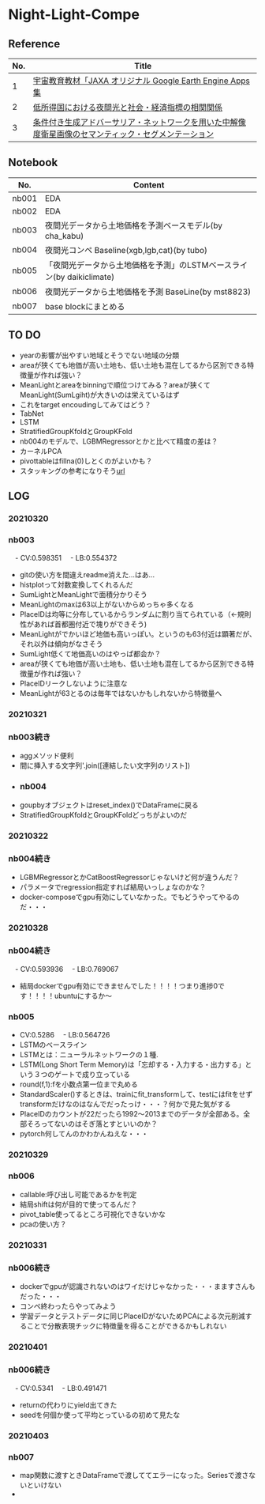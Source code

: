 # Night-Light-Compe

## Reference
|No.|Title|
|---|----|
|1|[宇宙教育教材「JAXA オリジナル Google Earth Engine Apps 集](https://edu.jaxa.jp/news/2020/i-0315.html)|
|2|[低所得国における夜間光と社会・経済指標の相関関係](https://dept.sophia.ac.jp/econ/econ_cms/wp-content/uploads/2016/11/62-2.pdf)|
|3|[条件付き生成アドバーサリア・ネットワークを用いた中解像度衛星画像のセマンティック・セグメンテーション](https://arxiv.org/pdf/2012.03093.pdf)|

## Notebook
|No.|Content|
|---|----|
|nb001|EDA|
|nb002|EDA|
|nb003|夜間光データから土地価格を予測ベースモデル(by cha_kabu)|
|nb004|夜間光コンペ Baseline(xgb,lgb,cat)(by tubo)|
|nb005|「夜間光データから土地価格を予測」のLSTMベースライン(by daikiclimate)|
|nb006|夜間光データから土地価格を予測 BaseLine(by mst8823)|
|nb007|base blockにまとめる|

## TO DO
 - yearの影響が出やすい地域とそうでない地域の分類
 - areaが狭くても地価が高い土地も、低い土地も混在してるから区別できる特徴量が作れば強い？
  - MeanLightとareaをbinningで順位つけてみる？areaが狭くてMeanLight(SumLgiht)が大きいのは栄えているはず
  - これをtarget encoudingしてみてはどう？
 - TabNet
 - LSTM
 - StratifiedGroupKfoldとGroupKFold
 - nb004のモデルで、LGBMRegressorとかと比べて精度の差は？
 - カーネルPCA
 - pivottableはfillna(0)しとくのがよいかも？
 - スタッキングの参考になりそう[url](https://github.com/nyk510/atmacup10/blob/master/src/exp__027.py)

## LOG
### 20210320
### nb003
 　- CV:0.598351
 　- LB:0.554372
 - gitの使い方を間違えreadme消えた...はあ...
 - histplotって対数変換してくれるんだ
 - SumLightとMeanLightで面積分かりそう
 - MeanLightのmaxは63以上がないからめっちゃ多くなる
 - PlaceIDは均等に分布しているからランダムに割り当てられている（←規則性があれば首都圏付近で塊りができそう)
 - MeanLightがでかいほど地価も高いっぽい。というのも63付近は顕著だが、それ以外は傾向がなさそう
 - SumLight低くて地価高いのはやっぱ都会か？
 - areaが狭くても地価が高い土地も、低い土地も混在してるから区別できる特徴量が作れば強い？
 - PlaceIDリークしないように注意な
 - MeanLightが63とるのは毎年ではないかもしれないから特徴量へ

### 20210321
### nb003続き
 - aggメソッド便利
 - 間に挿入する文字列'.join(\[連結したい文字列のリスト\])
 - ### nb004
 - goupbyオブジェクトはreset_index()でDataFrameに戻る
 - StratifiedGroupKfoldとGroupKFoldどっちがよいのだ

### 20210322
### nb004続き
 - LGBMRegressorとかCatBoostRegressorじゃないけど何が違うんだ？
  - パラメータでregression指定すれば結局いっしょなのかな？
 - docker-composeでgpu有効にしていなかった。でもどうやってやるのだ・・・

### 20210328
### nb004続き
 　- CV:0.593936
 　- LB:0.769067
 - 結局dockerでgpu有効にできませんでした！！！！つまり進捗0です！！！！ubuntuにするか～
### nb005
   - CV:0.5286
 　- LB:0.564726
 - LSTMのベースライン
  - LSTMとは：ニューラルネットワークの１種.
  - LSTM(Long Short Term Memory)は「忘却する・入力する・出力する」という３つのゲートで成り立っている
 - round(f,1):fを小数点第一位まで丸める
 - StandardScaler()するときは、trainにfit_transformして、testにはfitをせずtransformだけなのはなんでだったっけ・・・？何かで見た気がする
 - PlaceIDのカウントが22だったら1992～2013までのデータが全部ある。全部そろってないのはそぎ落とすといいのか？
 - pytorch何してんのかわかんねえな・・・

### 20210329
### nb006
 - callable:呼び出し可能であるかを判定
 - 結局shiftは何が目的で使ってるんだ？
 - pivot_table使ってるところ可視化できないかな
 - pcaの使い方？

### 20210331
### nb006続き
 - dockerでgpuが認識されないのはワイだけじゃなかった・・・まますさんもだった・・・
 - コンペ終わったらやってみよう
 - 学習データとテストデータに同じPlaceIDがないためPCAによる次元削減することで分散表現チックに特徴量を得ることができるかもしれない

### 20210401
### nb006続き
 　- CV:0.5341
 　- LB:0.491471
 - returnの代わりにyield出てきた
 - seedを何個か使って平均とっているの初めて見たな

### 20210403
### nb007
 - map関数に渡すときDataFrameで渡しててエラーになった。Seriesで渡さないといけない
 - 
 
